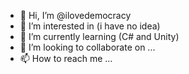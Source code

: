 - 👋 Hi, I’m @ilovedemocracy
- 👀 I’m interested in (i have no idea)
- 🌱 I’m currently learning (C# and Unity)
- 💞️ I’m looking to collaborate on ...
- 📫 How to reach me ...

<!---
ilovedemocracy/ilovedemocracy is a ✨ special ✨ repository because its `README.md` (this file) appears on your GitHub profile.
You can click the Preview link to take a look at your changes.
--->
